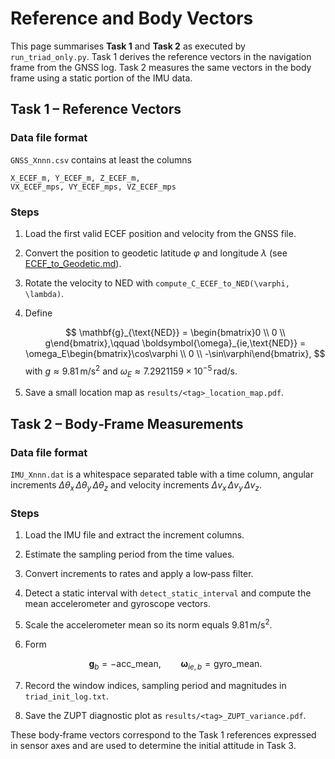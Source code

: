 # Reference and Body Vectors

This page summarises **Task&nbsp;1** and **Task&nbsp;2** as executed by
`run_triad_only.py`. Task&nbsp;1 derives the reference vectors in the navigation
frame from the GNSS log. Task&nbsp;2 measures the same vectors in the body frame
using a static portion of the IMU data.

## Task 1 – Reference Vectors

### Data file format

`GNSS_Xnnn.csv` contains at least the columns

```
X_ECEF_m, Y_ECEF_m, Z_ECEF_m,
VX_ECEF_mps, VY_ECEF_mps, VZ_ECEF_mps
```

### Steps

1. Load the first valid ECEF position and velocity from the GNSS file.
2. Convert the position to geodetic latitude $\varphi$ and longitude
   $\lambda$ (see
   [ECEF_to_Geodetic.md](../docs/ECEF_to_Geodetic.md)).
3. Rotate the velocity to NED with `compute_C_ECEF_to_NED(\varphi, \lambda)`.
4. Define

   $$
   \mathbf{g}_{\text{NED}} = \begin{bmatrix}0 \\ 0 \\ g\end{bmatrix},\qquad
   \boldsymbol{\omega}_{ie,\text{NED}} =
       \omega_E\begin{bmatrix}\cos\varphi \\ 0 \\ -\sin\varphi\end{bmatrix},
   $$
   with $g \approx 9.81\,\mathrm{m/s^2}$ and
   $\omega_E \approx 7.2921159\times10^{-5}\,\mathrm{rad/s}$.
5. Save a small location map as `results/<tag>_location_map.pdf`.

## Task 2 – Body‑Frame Measurements

### Data file format

`IMU_Xnnn.dat` is a whitespace separated table with a time column,
angular increments $\Delta\theta_x\,\Delta\theta_y\,\Delta\theta_z$ and
velocity increments $\Delta v_x\,\Delta v_y\,\Delta v_z$.

### Steps

1. Load the IMU file and extract the increment columns.
2. Estimate the sampling period from the time values.
3. Convert increments to rates and apply a low‑pass filter.
4. Detect a static interval with `detect_static_interval` and compute the mean
   accelerometer and gyroscope vectors.
5. Scale the accelerometer mean so its norm equals $9.81\,\mathrm{m/s^2}$.
6. Form

   $$
   \mathbf{g}_b = -\text{acc\_mean},\qquad
   \boldsymbol{\omega}_{ie,b} = \text{gyro\_mean}.
   $$
7. Record the window indices, sampling period and magnitudes in
   `triad_init_log.txt`.
8. Save the ZUPT diagnostic plot as `results/<tag>_ZUPT_variance.pdf`.

These body‑frame vectors correspond to the Task&nbsp;1 references expressed in
sensor axes and are used to determine the initial attitude in Task&nbsp;3.
